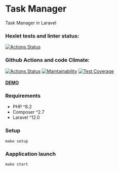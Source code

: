 
# Task Manager

Task Manager  in Laravel 

### Hexlet tests and linter status:
[![Actions Status](https://github.com/artengin/php-project-57/actions/workflows/hexlet-check.yml/badge.svg)](https://github.com/artengin/php-project-57/actions)


### Github Actions and code Climate:
[![Actions Status](https://github.com/artengin/php-project-57/actions/workflows/phpci.yml/badge.svg)](https://github.com/artengin/php-project-57/actions) [![Maintainability](https://api.codeclimate.com/v1/badges/bcf77b10f0c78a903440/maintainability)](https://codeclimate.com/github/artengin/php-project-57/maintainability) [![Test Coverage](https://api.codeclimate.com/v1/badges/bcf77b10f0c78a903440/test_coverage)](https://codeclimate.com/github/artengin/php-project-57/test_coverage)


#### [DEMO](https://php-project-57-64tp.onrender.com/)

### Requirements
* PHP ^8.2
* Composer ^2.7
* Laravel ^12.0

### Setup
```
make setup
```

### Aapplication launch
```
make start
```